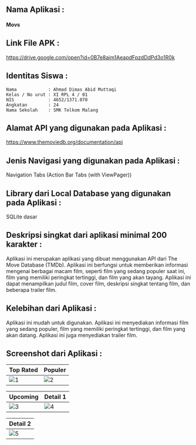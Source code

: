 ## Nama Aplikasi : 
#### Movs
## Link File APK : 
https://drive.google.com/open?id=0B7e8aim1AeapdFpzdDdPd3o1R0k
## Identitas Siswa :
    Nama            : Ahmad Dimas Abid Muttaqi
    Kelas / No urut : XI RPL 4 / 01
    NIS             : 4652/1371.070
    Angkatan        : 24
    Nama Sekolah    : SMK Telkom Malang
## Alamat API yang digunakan pada Aplikasi : 
https://www.themoviedb.org/documentation/api
## Jenis Navigasi yang digunakan pada Aplikasi : 
Navigation Tabs (Action Bar Tabs (with ViewPager))
## Library dari Local Database yang digunakan pada Aplikasi : 
SQLite dasar
## Deskripsi singkat dari aplikasi minimal 200 karakter :
Aplikasi ini merupakan aplikasi yang dibuat menggunakan API dari The Move Database (TMDb). Aplikasi ini berfungsi untuk memberikan informasi mengenai berbagai macam film, seperti film yang sedang populer saat ini, film yang memiliki peringkat tertinggi, dan film yang akan tayang. Aplikasi ini dapat menampilkan judul film, cover film, deskripsi singkat tentang film, dan beberapa trailer film.
## Kelebihan dari Aplikasi : 
Aplikasi ini mudah untuk digunakan. Aplikasi ini menyediakan informasi film yang sedang populer, film yang memiliki peringkat tertinggi, dan film yang akan datang. Aplikasi ini juga menyediakan trailer film.
## Screenshot dari Aplikasi :

Top Rated | Populer
------------ | -------------
![1](https://cloud.githubusercontent.com/assets/22099413/26036056/e9025ae2-3900-11e7-842b-0e6ebdb1b930.png)|![2](https://cloud.githubusercontent.com/assets/22099413/26036057/e9042a2a-3900-11e7-92d3-e4f0e9728cbf.png)

Upcoming | Detail 1
------------ | -------------
![3](https://cloud.githubusercontent.com/assets/22099413/26036058/e908113a-3900-11e7-90ec-3f50c1844980.png)|![4](https://cloud.githubusercontent.com/assets/22099413/26036131/59edf0ee-3902-11e7-8ef6-7bcb30e6ecd3.png)

Detail 2 |
------------ |
![5](https://cloud.githubusercontent.com/assets/22099413/26036130/59de3456-3902-11e7-9a2d-4d9442e9c574.png)|
